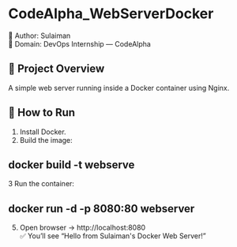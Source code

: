 # CodeAlpha_WebServerDocker
👤 Author: Sulaiman  
🏢 Domain: DevOps Internship — CodeAlpha  

## 🚀 Project Overview
A simple web server running inside a Docker container using Nginx.

## 🧱 How to Run
1. Install Docker.
2. Build the image:
  ## docker build -t webserve
3 Run the container:
## docker run -d -p 8080:80 webserver
5. Open browser → http://localhost:8080  
✅ You’ll see “Hello from Sulaiman's Docker Web Server!”
